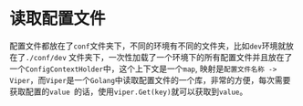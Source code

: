 # 读取配置文件

配置文件都放在了`conf`文件夹下，不同的环境有不同的文件夹，比如`dev`环境就放在了`./conf/dev`
文件夹下，一次性加载了一个环境下的所有配置文件并且放在了一个`ConfigContextHolder`中，这个上下文是一个`map`,
映射是`配置文件名称 -> Viper`，而`Viper`是一个`Golang`中读取配置文件的一个库，非常的方便，每次需要获取配置的`value
`的话，使用`viper.Get(key)`就可以获取到`value`。